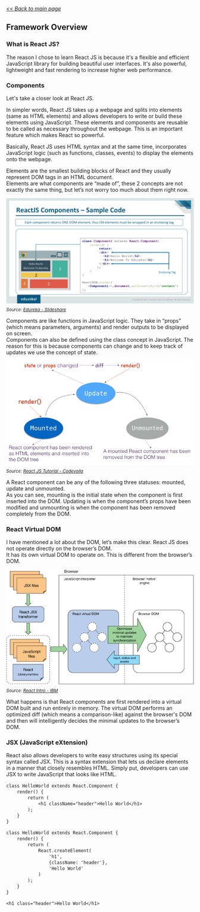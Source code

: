 _[<< Back to main page](https://maggievu.github.io/learning-reactjs/)_

## Framework Overview

### What is React JS?
The reason I chose to learn React JS is because it's a flexible and efficient JavaScript library for building beautiful user interfaces. It's also powerful, lightweight and fast rendering to increase higher web performance.

### Components
Let's take a closer look at React JS.

In simpler words, React JS takes up a webpage and splits into elements (same as HTML elements) and allows developers to write or build these elements using JavaScript. These elements and components are reusable to be called as necessary throughout the webpage. This is an important feature which makes React so powerful.

Basically, React JS uses HTML syntax and at the same time, incorporates JavaScript logic (such as functions, classes, events) to display the elements onto the webpage.

Elements are the smallest building blocks of React and they usually represent DOM tags in an HTML document.  
Elements are what components are “made of”, these 2 concepts are not exactly the same thing, but let’s not worry too much about them right now.

![React Components](../assets/images/components.jpg "React Components")
_<sub>Source: [Edureka - Slideshare](https://www.slideshare.net/EdurekaIN/react-components-lifecycle-react-tutorial-for-beginners-reactjs-training-edureka)</sub>_

Components are like functions in JavaScript logic. They take in “props” (which means parameters, arguments) and render outputs to be displayed on screen.  
Components can also be defined using the class concept in JavaScript. The reason for this is because components can change and to keep track of updates we use the concept of state.

![States and Lifecycle](../assets/images/lifecycle.png "States and Lifecycle")
_<sub>Source: [React JS Tutorial - Codevoila](https://www.codevoila.com/post/57/reactjs-tutorial-react-component-lifecycle)</sub>_

A React component can be any of the following three statuses: mounted, update and unmounted.  
As you can see, mounting is the initial state when the component is first inserted into the DOM. Updating is when the component’s props have been modified and unmounting is when the component has been removed completely from the DOM.

### React Virtual DOM
I have mentioned a lot about the DOM, let’s make this clear. React JS does not operate directly on the browser’s DOM.  
It has its own virtual DOM to operate on. This is different from the browser’s DOM.

![React Virtual DOM](../assets/images/operations.png "React Virtual DOM")
_<sub>Source: [React Intro - IBM](https://www.ibm.com/developerworks/library/wa-react-intro/index.html)</sub>_

What happens is that React components are first rendered into a virtual DOM built and run entirely in memory. The virtual DOM performs an optimized diff (which means a comparison-like) against the browser's DOM and then will intelligently decides the minimal updates to the browser’s DOM.

### JSX (JavaScript eXtension)

React also allows developers to write easy structures using its special syntax called JSX. This is a syntax extension that lets us declare elements in a manner that closely resembles HTML. Simply put, developers can use JSX to write JavaScript that looks like HTML.

```
class HelloWorld extends React.Component {
    render() {
        return (
            <h1 className="header">Hello World</h1>
        );
    }
}
```

```
class HelloWorld extends React.Component {
    render() {
        return (
            React.createElement(
                'h1',
                {className: 'header'},
                'Hello World'
            )
        );
    }
}
```

```
<h1 class="header">Hello World</h1>
```
